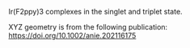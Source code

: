 Ir(F2ppy)3 complexes in the singlet and triplet state. 

XYZ geometry is from the following publication: https://doi.org/10.1002/anie.202116175

